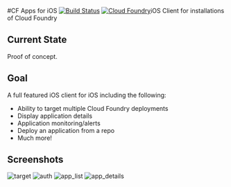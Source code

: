 #CF Apps for iOS [![Build Status](https://travis-ci.org/Osis/cf-apps-ios.svg?branch=master)](https://travis-ci.org/Osis/cf-apps-ios)
[![Cloud Foundry](https://cloud.githubusercontent.com/assets/347097/11919981/2060d9d8-a72f-11e5-9d2e-a5843bdbff10.png)](https://cloudfoundry.org)iOS Client for installations of Cloud Foundry

## Current State

Proof of concept.

## Goal

A full featured iOS client for iOS including the following:
- Ability to target multiple Cloud Foundry deployments
- Display application details
- Application monitoring/alerts
- Deploy an application from a repo
- Much more!

## Screenshots

![target](https://cloud.githubusercontent.com/assets/347097/11026807/b0835d16-867c-11e5-8c2e-0a9560c11c96.png) ![auth](https://cloud.githubusercontent.com/assets/347097/11026821/d64c9fee-867c-11e5-9616-adc750b33b5e.png) ![app_list](https://cloud.githubusercontent.com/assets/347097/11026869/8019e4fa-867d-11e5-8182-620f0e6d6455.png) ![app_details](https://cloud.githubusercontent.com/assets/347097/11026823/db24963e-867c-11e5-885c-5ec045af3047.png)
